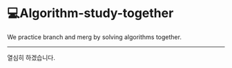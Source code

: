 # 💻Algorithm-study-together
<p>We practice branch and merg by solving algorithms together.</p>

---

열심히 하겠습니다.
